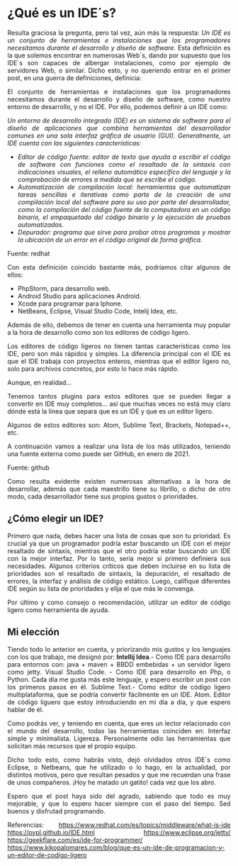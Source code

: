 <div align="justify">

# ¿Qué es un IDE´s?

Resulta graciosa la pregunta, pero tal vez, aún  más la respuesta:
_Un IDE es un conjunto de herramientas e instalaciones que los programadores necesitamos durante el desarrollo y diseño de software._
Esta definición es la que solemos encontrar en numerosas Web´s, dando por supuesto que los IDE´s son capaces de albergar instalaciones, como por ejemplo de servidores Web, o similar. Dicho esto, y no queriendo entrar en el primer post, en una guerra de definiciones, definicia:

El conjunto de herramientas e instalaciones que los programadores necesitamos durante el desarrollo y diseño de software, como nuestro entorno de desarrollo, y no el IDE.
Por ello, podemos definir a un IDE como:

_Un entorno de desarrollo integrado (IDE) es un sistema de software para el diseño de aplicaciones que combina herramientas del desarrollador comunes en una sola interfaz gráfica de usuario (GUI). Generalmente, un IDE cuenta con las siguientes características:_

- _Editor de código fuente: editor de texto que ayuda a escribir el código de software con funciones como el resaltado de la sintaxis con indicaciones visuales, el relleno automático específico del lenguaje y la comprobación de errores a medida que se escribe el código._
- _Automatización de compilación local: herramientas que automatizan tareas sencillas e iterativas como parte de la creación de una compilación local del software para su uso por parte del desarrollador, como la compilación del código fuente de la computadora en un código binario, el empaquetado del código binario y la ejecución de pruebas automatizadas._
- _Depurador: programa que sirve para probar otros programas y mostrar la ubicación de un error en el código original de forma gráfica._

Fuente: redhat

Con esta definición coincido bastante más, podríamos citar algunos de ellos:
- PhpStorm, para desarrollo web.
- Android Studio para aplicaciones Android.
- Xcode para programar para Iphone.
- NetBeans, Eclipse, Visual Studio Code, Intelij Idea, etc.

Además de ello, debemos de tener en cuenta una herramienta muy popular a la hora de desarrollo como son los editores de código ligero.

Los editores de código ligeros no tienen tantas características como los IDE, pero son más rápidos y simples.
La diferencia principal con el IDE es que el IDE trabaja con proyectos enteros, mientras que el editor ligero no, solo para archivos concretos, por esto lo hace más rápido.

Aunque, en realidad…

Tenemos tantos plugins para estos editores que se pueden llegar a convertir en IDE muy completos… así que muchas veces no está muy claro dónde está la línea que separa que es un IDE y que es un editor ligero.

Algunos de estos editores son: Atom, Sublime Text, Brackets, Notepad++, etc.

A continuación vamos a realizar una lista de los más utilizados, teniendo una fuente externa como puede ser GitHub, en enero de 2021.

Fuente: github

Como resulta evidente existen numerosas alternativas a la hora de desarrollar, además que cada maestrillo tiene su librillo, o dicho de otro modo, cada desarrollador tiene sus propios gustos o prioridades.

## ¿Cómo elegir un IDE?

Primero que nada, debes hacer una lista de cosas que son tu prioridad. Es crucial ya que un programador podría estar buscando un IDE con el mejor resaltado de sintaxis, mientras que el otro podría estar buscando un IDE con la mejor interfaz. Por lo tanto, sería mejor si primero definiera sus necesidades.
Algunos criterios críticos que deben incluirse en su lista de prioridades son el resaltado de sintaxis, la depuración, el resaltado de errores, la interfaz y análisis de código estático.
Luego, califique diferentes IDE según su lista de prioridades y elija el que más le convenga.

Por último y como consejo o recomendación, utilizar un editor de código ligero como herramienta de ayuda.

## Mi elección

Tiendo todo lo anterior en cuenta, y priorizando mis gustos y los lenguajes con los que trabajo, me designó por:
__Intellij Idea__.- Como IDE para desarrollo para entornos con: java + maven + BBDD embebidas + un servidor ligero como jetty.
Visual Studio Code. - Como IDE para desarrollo en Php, o Python. Cada día me gusta más este lenguaje, y espero escribir un post con los primeros pasos en él.
Sublime Text.- Como editor de código ligero multiplataforma, que se podría convertir fácilmente en un IDE.
Atom. Editor de código liguero que estoy introduciendo en mi día a día, y que espero hablar de él.

Como podrás ver, y teniendo en cuenta, que eres un lector relacionado con el mundo del desarrollo, todas las herramientas coinciden en:
Interfaz simple y minimalista.
Ligereza. Personalmente odio las herramientas que solicitan más recursos que el propio equipo.

Dicho todo esto, como habrás visto, dejó olvidados otros IDE´s como Eclipse, o Netbeans, que he utilizado o lo hago, en la actualidad, por distintos motivos, pero que resultan pesados y que me recuerdan una frase de unos compañeros. ¡Hoy he matado un gatito! cada vez que los abro.

Espero que el post haya sido del agrado, sabiendo que todo es muy mejorable, y que lo espero hacer siempre con el paso del tiempo.
Sed buenos y disfrutad programando.

Referencias:
https://www.redhat.com/es/topics/middleware/what-is-ide
https://pypl.github.io/IDE.html
https://www.eclipse.org/jetty/
https://geekflare.com/es/ide-for-programmer/
https://www.kikopalomares.com/blog/que-es-un-ide-de-programacion-y-un-editor-de-codigo-ligero

</div>
